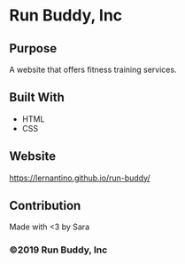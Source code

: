 # Run Buddy, Inc 

## Purpose
A website that offers fitness training services. 

## Built With
* HTML
* CSS

## Website
https://lernantino.github.io/run-buddy/

## Contribution
Made with <3 by Sara

### ©️2019 Run Buddy, Inc 
